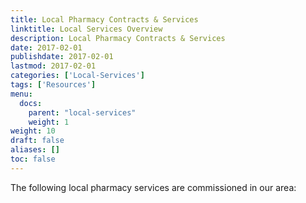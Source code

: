 ```yaml
---
title: Local Pharmacy Contracts & Services
linktitle: Local Services Overview
description: Local Pharmacy Contracts & Services
date: 2017-02-01
publishdate: 2017-02-01
lastmod: 2017-02-01
categories: ['Local-Services']
tags: ['Resources']
menu:
  docs:
    parent: "local-services"
    weight: 1
weight: 10
draft: false
aliases: []
toc: false
---
```


 The following local pharmacy services are commissioned in our area:
